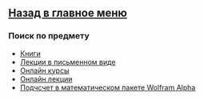 ## [Назад в главное меню](https://github.com/ifanzilka/Mathematics_KPFU/blob/master/README.md)
### Поиск по предмету
+ [Книги](https://github.com/ifanzilka/Mathematics_KPFU/blob/master/links/books_mathematical_analysis/readme.md)
+ [Лекции в письменном виде](https://github.com/ifanzilka/Mathematics_KPFU/blob/master/links/mathematical-analysis/written-lection.md)
+ [Онлайн курсы](https://github.com/ifanzilka/Mathematics_KPFU/blob/master/links/mathematical-analysis/online-lection.md)
+ [Онлайн лекции]()
+ [Подчсчет в математическом пакете Wolfram Alpha]()


